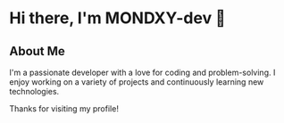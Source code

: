 # Hi there, I'm MONDXY-dev 👋

## About Me
I'm a passionate developer with a love for coding and problem-solving. I enjoy working on a variety of projects and continuously learning new technologies. 

Thanks for visiting my profile!
